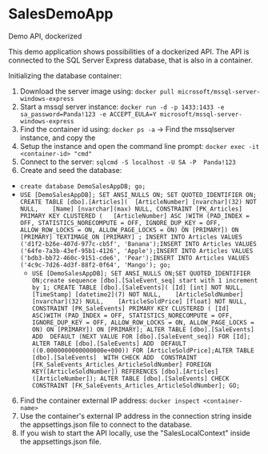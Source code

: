 # SalesDemoApp
Demo API, dockerized

This demo application shows possibilities of a dockerized API. The API is connected to the SQL Server Express database, that is also in a container. 

Initializing the database container:
  1. Download the server image using:  `docker pull microsoft/mssql-server-windows-express`
  2. Start a mssql server instance: `docker run -d -p 1433:1433 -e sa_password=Panda!123 -e ACCEPT_EULA=Y microsoft/mssql-server-windows-express`
  3. Find the container id using: `docker ps -a` -> Find the mssqlserver instance, and copy the <container-id>
  4. Setup the instance and open the command line prompt: `docker exec -it <container-id> "cmd"`
  5. Connect to the server: `sqlcmd -S localhost -U SA -P  Panda!123`
  5. Create and seed the database:
  * `create database DemoSalesAppDB; go;`
  * `USE [DemoSalesAppDB]; SET ANSI_NULLS ON; SET QUOTED_IDENTIFIER ON; CREATE TABLE [dbo].[Articles](	[ArticleNumber] [nvarchar](32) NOT NULL,	[Name] [nvarchar](max) NULL, CONSTRAINT [PK_Articles] PRIMARY KEY CLUSTERED (	[ArticleNumber] ASC )WITH (PAD_INDEX = OFF, STATISTICS_NORECOMPUTE = OFF, IGNORE_DUP_KEY = OFF, ALLOW_ROW_LOCKS = ON, ALLOW_PAGE_LOCKS = ON) ON [PRIMARY]) ON [PRIMARY] TEXTIMAGE_ON [PRIMARY] ; INSERT INTO Articles VALUES ('d1f2-b26e-407d-977c-cb5f', 'Banana');INSERT INTO Articles VALUES ('64fe-7a3b-43ef-95b1-4126', 'Apple');INSERT INTO Articles VALUES ('bdb3-bb72-460c-9151-cde6', 'Pear');INSERT INTO Articles VALUES ('4c9c-7d26-4d3f-88f2-0f64', 'Mango'); go;`
    * `USE [DemoSalesAppDB]; SET ANSI_NULLS ON;SET QUOTED_IDENTIFIER ON;create sequence [dbo].[SaleEvent_seq] start with 1 increment by 1; CREATE TABLE [dbo].[SaleEvents](	[Id] [int] NOT NULL,	[TimeStamp] [datetime2](7) NOT NULL,	[ArticleSoldNumber] [nvarchar](32) NULL,	[ArticleSoldPrice] [float] NOT NULL, CONSTRAINT [PK_SaleEvents] PRIMARY KEY CLUSTERED (	[Id] ASC)WITH (PAD_INDEX = OFF, STATISTICS_NORECOMPUTE = OFF, IGNORE_DUP_KEY = OFF, ALLOW_ROW_LOCKS = ON, ALLOW_PAGE_LOCKS = ON) ON [PRIMARY]) ON [PRIMARY]; ALTER TABLE [dbo].[SaleEvents] ADD  DEFAULT (NEXT VALUE FOR [dbo].[SaleEvent_seq]) FOR [Id]; ALTER TABLE [dbo].[SaleEvents] ADD  DEFAULT ((0.0000000000000000e+000)) FOR [ArticleSoldPrice];ALTER TABLE [dbo].[SaleEvents]  WITH CHECK ADD  CONSTRAINT [FK_SaleEvents_Articles_ArticleSoldNumber] FOREIGN KEY([ArticleSoldNumber]) REFERENCES [dbo].[Articles] ([ArticleNumber]); ALTER TABLE [dbo].[SaleEvents] CHECK CONSTRAINT [FK_SaleEvents_Articles_ArticleSoldNumber]; GO;`
  6. Find the container external IP address: `docker inspect <container-name>`
  7. Use the container's external IP address in the connection string inside the appsettings.json file to connect to the database.
  8. If you wish to start the API locally, use the "SalesLocalContext" inside the appsettings.json file.
